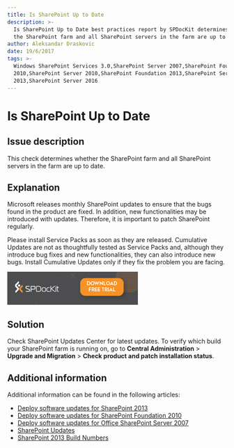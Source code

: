 ```yaml
---
title: Is SharePoint Up to Date
description: >-
  Is SharePoint Up to Date best practices report by SPDocKit determines whether
  the SharePoint farm and all SharePoint servers in the farm are up to date.
author: Aleksandar Draskovic
date: 19/6/2017
tags: >-
  Windows SharePoint Services 3.0,SharePoint Server 2007,SharePoint Foundation
  2010,SharePoint Server 2010,SharePoint Foundation 2013,SharePoint Server
  2013,SharePoint Server 2016
---
```


# Is SharePoint Up to Date

## Issue description

This check determines whether the SharePoint farm and all SharePoint servers in the farm are up to date.

## Explanation

Microsoft releases monthly SharePoint updates to ensure that the bugs found in the product are fixed. In addition, new functionalities may be introduced with updates. Therefore, it is important to patch SharePoint regularly.

Please install Service Packs as soon as they are released. Cumulative Updates are not as thoughtfully tested as Service Packs and, although they introduce bug fixes and new functionalities, they can also introduce new bugs. Install Cumulative Updates only if they fix the problem you are facing.

[![Download SPDocKit](/.gitbook/assets/spdockit_download.png)](http://bit.ly/2US0Zna)

## Solution

Check SharePoint Updates Center for latest updates. To verify which build your SharePoint farm is running on, go to **Central Administration** &gt; **Upgrade and Migration** &gt; **Check product and patch installation status**.

## Additional information

Additional information can be found in the following articles:

* [Deploy software updates for SharePoint 2013](https://technet.microsoft.com/en-us/library/cc263467.aspx)
* [Deploy software updates for SharePoint Foundation 2010](https://technet.microsoft.com/en-us/library/cc288269%28v=office.14%29.aspx)
* [Deploy software updates for Office SharePoint Server 2007](https://technet.microsoft.com/en-us/library/cc263467%28v=office.12%29.aspx)
* [SharePoint Updates](https://technet.microsoft.com/en-us/library/dn789211%28v=office.14%29.aspx)
* [SharePoint 2013 Build Numbers](http://www.toddklindt.com/blog/Lists/Posts/Post.aspx?ID=346)

